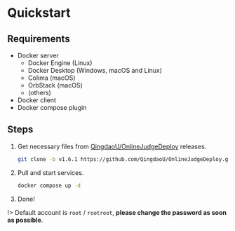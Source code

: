 # Quickstart

## Requirements

- Docker server
  - Docker Engine (Linux)
  - Docker Desktop (Windows, macOS and Linux)
  - Colima (macOS)
  - OrbStack (macOS)
  - (others)
- Docker client
- Docker compose plugin

## Steps

1. Get necessary files from [QingdaoU/OnlineJudgeDeploy](https://github.com/QingdaoU/OnlineJudgeDeploy) releases.

   ```bash
   git clone -b v1.6.1 https://github.com/QingdaoU/OnlineJudgeDeploy.git
   ```

2. Pull and start services.

   ```bash
   docker compose up -d
   ```

3. Done!

!> Default account is `root` / `rootroot`, **please change the password as soon as possible**.
